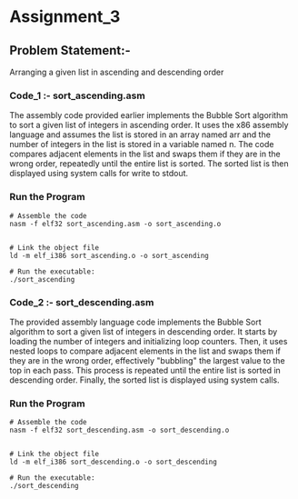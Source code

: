 
# Assignment_3

## Problem Statement:-

Arranging a given list in ascending and descending order


### Code_1 :- sort_ascending.asm

The assembly code provided earlier implements the Bubble Sort algorithm to sort a given list of integers in ascending order. 
It uses the x86 assembly language and assumes the list is stored in an array named arr and the number of integers in the list is 
stored in a variable named n. The code compares adjacent elements in the list and swaps them if they are in the wrong order, 
repeatedly until the entire list is sorted. The sorted list is then displayed using system calls for write to stdout.

### Run the Program

	# Assemble the code
	nasm -f elf32 sort_ascending.asm -o sort_ascending.o


	# Link the object file
	ld -m elf_i386 sort_ascending.o -o sort_ascending

	# Run the executable:
	./sort_ascending
	
	
### Code_2 :- sort_descending.asm

The provided assembly language code implements the Bubble Sort algorithm to sort a given list of integers in descending order. 
It starts by loading the number of integers and initializing loop counters. Then, it uses nested loops to compare adjacent elements 
in the list and swaps them if they are in the wrong order, effectively "bubbling" the largest value to the top in each pass. 
This process is repeated until the entire list is sorted in descending order. Finally, the sorted list is displayed using system calls.

### Run the Program

	# Assemble the code
	nasm -f elf32 sort_descending.asm -o sort_descending.o


	# Link the object file
	ld -m elf_i386 sort_descending.o -o sort_descending

	# Run the executable:
	./sort_descending



